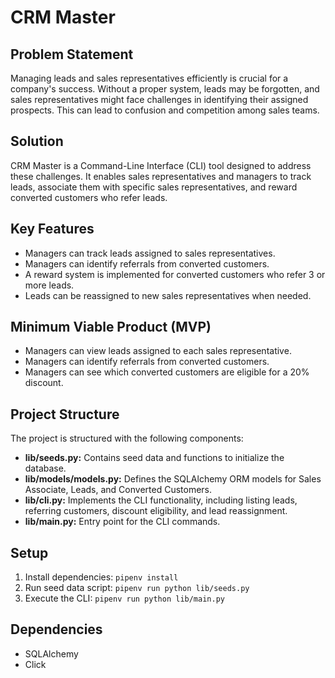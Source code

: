 # CRM Master

## Problem Statement

Managing leads and sales representatives efficiently is crucial for a company's success. Without a proper system, leads may be forgotten, and sales representatives might face challenges in identifying their assigned prospects. This can lead to confusion and competition among sales teams.

## Solution

CRM Master is a Command-Line Interface (CLI) tool designed to address these challenges. It enables sales representatives and managers to track leads, associate them with specific sales representatives, and reward converted customers who refer leads.

## Key Features

- Managers can track leads assigned to sales representatives.
- Managers can identify referrals from converted customers.
- A reward system is implemented for converted customers who refer 3 or more leads.
- Leads can be reassigned to new sales representatives when needed.

## Minimum Viable Product (MVP)

- Managers can view leads assigned to each sales representative.
- Managers can identify referrals from converted customers.
- Managers can see which converted customers are eligible for a 20% discount.

## Project Structure

The project is structured with the following components:

- **lib/seeds.py:** Contains seed data and functions to initialize the database.
- **lib/models/models.py:** Defines the SQLAlchemy ORM models for Sales Associate, Leads, and Converted Customers.
- **lib/cli.py:** Implements the CLI functionality, including listing leads, referring customers, discount eligibility, and lead reassignment.
- **lib/main.py:** Entry point for the CLI commands.

## Setup

1. Install dependencies: `pipenv install`
2. Run seed data script: `pipenv run python lib/seeds.py`
3. Execute the CLI: `pipenv run python lib/main.py`

## Dependencies

- SQLAlchemy
- Click

